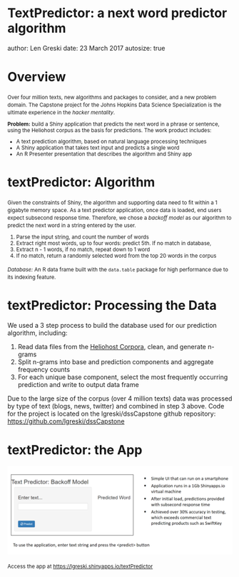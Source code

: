 TextPredictor: a next word predictor algorithm
========================================================
author: Len Greski
date: 23 March 2017
autosize: true

Overview
========================================================
<small>
Over four million texts, new algorithms and packages to consider, and a new problem domain. The Capstone project for the Johns Hopkins Data Science Specialization is the ultimate experience in the <em>hacker mentality</em>. 

<strong>Problem:</strong> build a Shiny application that predicts the next word in a phrase or sentence, using the Heliohost corpus as the basis for predictions. The work product includes:

- A text prediction algorithm, based on natural language processing techniques
- A Shiny application that takes text input and predicts a single word
- An R Presenter presentation that describes the algorithm and Shiny app
</small>

textPredictor: Algorithm 
========================================================

<small>
Given the constraints of Shiny, the algorithm and supporting data need to fit within a 1 gigabyte memory space. As a text predictor application, once data is loaded, end users expect subsecond response time. Therefore, we chose a <em>backoff model</em> as our algorithm to predict the next word in a string entered by the user. 

1. Parse the input string, and count the number of words
2. Extract right most words, up to four words: predict 5th. If no match in database,
3. Extract n - 1 words, if no match, repeat down to 1 word
4. If no match, return a randomly selected word from the top 20 words in the corpus 

<em>Database:</em> An R data frame built with the <code>data.table</code> package for high performance due to its indexing feature. 
</small>

textPredictor: Processing the Data
========================================================

We used a 3 step process to build the database used for our prediction algorithm, including:

1. Read data files from the [Heliohost Corpora](http://www.corpora.heliohost.org/aboutcorpus.html), clean, and generate n-grams
2. Split n-grams into base and prediction components and aggregate frequency counts
3. For each unique base component, select the most frequently occurring prediction and write to output data frame

Due to the large size of the corpus (over 4 million texts) data was processed by type of text (blogs, news, twitter) and combined in step 3 above. Code for the project is located on the lgreski/dssCapstone github repository: https://github.com/lgreski/dssCapstone 

textPredictor: the App
========================================================


<img src="./TextPredictorPresentation-figure/textPredictorApp.png">

<small>Access the app at https://lgreski.shinyapps.io/textPredictor
